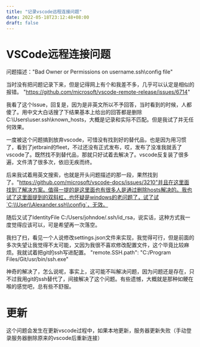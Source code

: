 ```yaml
---
title: "记录vscode远程连接问题"
date: 2022-05-18T23:12:48+08:00
draft: false
---
```

# VSCode远程连接问题
问题描述："Bad Owner or Permissions on username\.ssh\config file"

当时没有把问题记录下来，但是记得网上有个和我差不多，几乎可以认定是相似的报错。
"https://github.com/microsoft/vscode-remote-release/issues/6714"

我看了这个Issue，回复是，因为是非英文所以不予回答，当时看到的时候，人都傻了。用中文大白话搜了下结果基本上给出的回答都是删除C:\Users\user\.ssh\known_hosts，大概是记录和实际不匹配。但是我试了并无任何效果。

一度被这个问题搞到放弃vscode，可惜没有找到好的替代品，也是因为用习惯了，看到了jetbrain的fleet，不过还没有正式发布，哎，发布了没准我就丢了vscode了。既然找不到替代品，那就只好试着去解决了。vscode反复装了很多遍，文件清了很多次，依旧无疾而终。

后来我试着用英文搜索，也就是开头问题描述的那一段，果然找到了。"https://github.com/microsoft/vscode-docs/issues/3210"并且在这里面找到了解决方案。值得一提的是这里面也有很多人是通过删除hosts解决的。我也试了这里面提到的双斜杠，也怀疑是windows的老问题了，试了试`C:\\User\\Alexander.ssh\\config`，无效。

随后又试了IdentityFile C:/Users/johndoe/.ssh/id_rsa，说实话，这种方式我一度觉得应该可以，可是希望再一次落空。

我扫了扫，看见一个人说修改settings.json文件来实现，我觉得可行，但是前面的多次失望让我觉得不太可能，又因为我很不喜欢修改配置文件，这个毕竟比较麻烦。我就试着把git的ssh写进配置。
"remote.SSH.path": "C:/Program Files/Git/usr/bin/ssh.exe"

神奇的解决了，怎么说呢，事实上，这可能不叫解决问题，因为问题还是存在，只不过我用git的ssh替代了，间接解决了这个问题。有些遗憾，大概就是那种如鲠在喉的感觉吧，总有些不舒服。

# 更新
这个问题会发生在更新vscode过程中，如果本地更新，服务器更新失败（手动登录服务器删除原来的vscode后重新连接）
